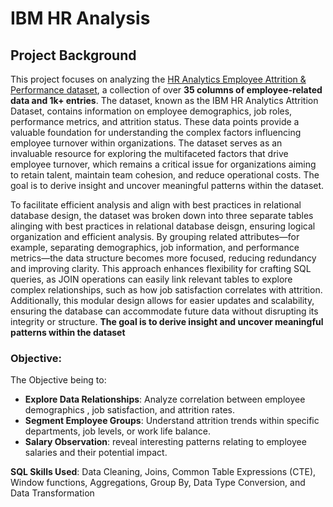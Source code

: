 # IBM HR Analysis

## Project Background

This project focuses on analyzing the [HR Analytics Employee Attrition & Performance dataset](https://www.kaggle.com/datasets/pavansubhasht/ibm-hr-analytics-attrition-dataset/data), a collection of over **35 columns of employee-related data and 1k+ entries**. The dataset, known as the IBM HR Analytics Attrition Dataset, contains information on employee demographics, job roles, performance metrics, and attrition status. These data points provide a valuable foundation for understanding the complex factors influencing employee turnover within organizations. The dataset serves as an invaluable resource for exploring the multifaceted factors that drive employee turnover, which remains a critical issue for organizations aiming to retain talent, maintain team cohesion, and reduce operational costs. The goal is to derive insight and uncover meaningful patterns within the dataset. 

To facilitate efficient analysis and align with best practices in relational database design, the dataset was broken down into three separate tables alinging with best practices in relational database deisgn, ensuring logical organization and efficient analysis. By grouping related attributes—for example, separating demographics, job information, and performance metrics—the data structure becomes more focused, reducing redundancy and improving clarity. This approach enhances flexibility for crafting SQL queries, as JOIN operations can easily link relevant tables to explore complex relationships, such as how job satisfaction correlates with attrition. Additionally, this modular design allows for easier updates and scalability, ensuring the database can accommodate future data without disrupting its integrity or structure. **The goal is to derive insight and uncover meaningful patterns within the dataset**

### Objective:

The Objective being to: 

- **Explore Data Relationships**: Analyze correlation between employee demographics , job satisfaction, and attrition rates.
- **Segment Employee Groups**: Understand attrition trends within specific departments, job levels, or work life balance.
- **Salary Observation**: reveal interesting patterns relating to employee salaries and their potential impact.

**SQL Skills Used**: Data Cleaning, Joins, Common Table Expressions (CTE), Window functions, Aggregations, Group By, Data Type Conversion, and Data Transformation
